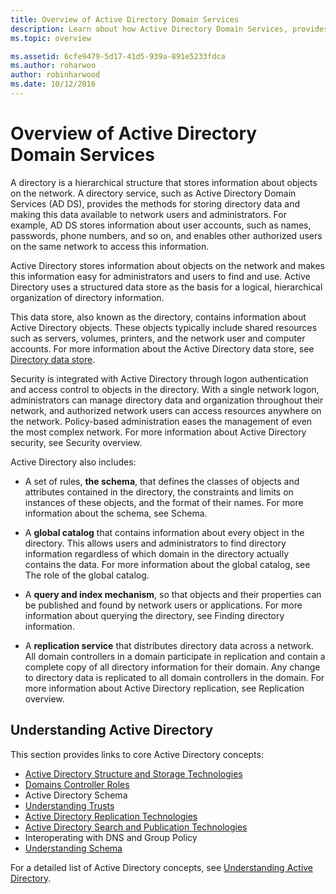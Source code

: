 ```yaml
---
title: Overview of Active Directory Domain Services
description: Learn about how Active Directory Domain Services, provides the methods for storing directory data and making this data available to network users and administrators.
ms.topic: overview

ms.assetid: 6cfe9479-5d17-41d5-939a-891e5233fdca
ms.author: roharwoo
author: robinharwood
ms.date: 10/12/2016
---
```


# Overview of Active Directory Domain Services

A directory is a hierarchical structure that stores information about objects on the network. A directory service, such as Active Directory Domain Services (AD DS), provides the methods for storing directory data and making this data available to network users and administrators. For example, AD DS stores information about user accounts, such as names, passwords, phone numbers, and so on, and enables other authorized users on the same network to access this information.

Active Directory stores information about objects on the network and makes this information easy for administrators and users to find and use. Active Directory uses a structured data store as the basis for a logical, hierarchical organization of directory information.

This data store, also known as the directory, contains information about Active Directory objects. These objects typically include shared resources such as servers, volumes, printers, and the network user and computer accounts. For more information about the Active Directory data store, see [Directory data store](/previous-versions/windows/it-pro/windows-server-2003/cc736627(v=ws.10)).

Security is integrated with Active Directory through logon authentication and access control to objects in the directory. With a single network logon, administrators can manage directory data and organization throughout their network, and authorized network users can access resources anywhere on the network. Policy-based administration eases the management of even the most complex network. For more information about Active Directory security, see Security overview.

Active Directory also includes:
* A set of rules, **the schema**, that defines the classes of objects and attributes contained in the directory, the constraints and limits on instances of these objects, and the format of their names. For more information about the schema, see Schema.


* A **global catalog** that contains information about every object in the directory. This allows users and administrators to find directory information regardless of which domain in the directory actually contains the data. For more information about the global catalog, see The role of the global catalog.


* A **query and index mechanism**, so that objects and their properties can be published and found by network users or applications. For more information about querying the directory, see Finding directory information.


* A **replication service** that distributes directory data across a network. All domain controllers in a domain participate in replication and contain a complete copy of all directory information for their domain. Any change to directory data is replicated to all domain controllers in the domain. For more information about Active Directory replication, see Replication overview.

## Understanding Active Directory
 This section provides links to core Active Directory concepts:

* [Active Directory Structure and Storage Technologies](/previous-versions/windows/it-pro/windows-server-2003/cc759186(v=ws.10))
* [Domains Controller Roles](/previous-versions/windows/it-pro/windows-server-2003/cc786438(v=ws.10))
* Active Directory Schema
* [Understanding Trusts](/previous-versions/windows/it-pro/windows-server-2008-R2-and-2008/cc771294(v=ws.10))
* [Active Directory Replication Technologies](/previous-versions/windows/it-pro/windows-server-2003/cc786438(v=ws.10))
* [Active Directory Search and Publication Technologies](/previous-versions/windows/it-pro/windows-server-2003/cc775686(v=ws.10))
* Interoperating with DNS and Group Policy
* [Understanding Schema](/previous-versions/windows/it-pro/windows-server-2003/cc759402(v=ws.10))

For a detailed list of Active Directory concepts, see [Understanding Active Directory](/previous-versions/windows/it-pro/windows-server-2003/cc781408(v=ws.10)).
